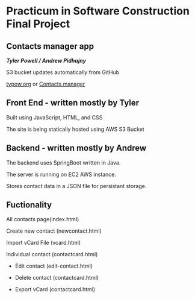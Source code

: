 # Practicum in Software Construction Final Project
## Contacts manager app
***Tyler Powell / Andrew Pidhajny***

S3 bucket updates automatically from GitHub 

 [typow.org](http://typow.org) or [Contacts manager](http://practicum.final.s3-website.us-east-2.amazonaws.com )
## Front End - written mostly by Tyler
Built using JavaScript, HTML, and CSS 

The site is being statically hosted using AWS S3 Bucket

## Backend - written mostly by Andrew
The backend uses SpringBoot written in Java.

The server is running on EC2 AWS instance.

Stores contact data in a JSON file for persistant storage.

## Fuctionality
All contacts page(index.html) 

Create new contact (newcontact.html) 

Import vCard File (vcard.html)  

Individual contact (contactcard.html) 

* Edit contact (edit-contact.html)

* Delete contact (contactcard.html) 

* Export vCard (contactcard.html) 


